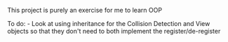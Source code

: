 This project is purely an exercise for me to learn OOP

To do:
        - Look at using inheritance for the Collision Detection and View objects
          so that they don't need to both implement the register/de-register
